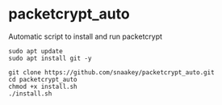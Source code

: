 # packetcrypt_auto
Automatic script to install and run packetcrypt
<br>

```
sudo apt update
sudo apt install git -y
```
```
git clone https://github.com/snaakey/packetcrypt_auto.git
cd packetcrypt_auto
chmod +x install.sh
./install.sh
